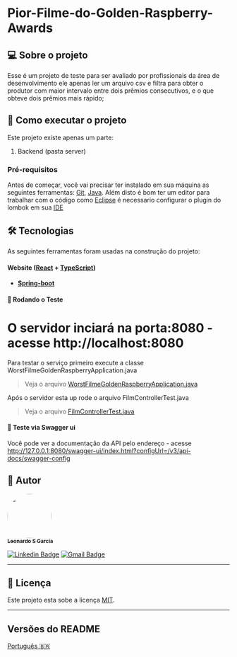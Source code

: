 # Pior-Filme-do-Golden-Raspberry-Awards

## 💻 Sobre o projeto
Esse é um projeto de teste para ser avaliado por profissionais da área de desenvolvimento ele apenas ler um arquivo csv e filtra para obter o produtor com maior intervalo entre dois prêmios consecutivos, e o que obteve dois prêmios mais rápido;

## 🚀 Como executar o projeto

Este projeto existe apenas um parte:
1. Backend (pasta server) 

### Pré-requisitos

Antes de começar, você vai precisar ter instalado em sua máquina as seguintes ferramentas:
[Git](https://git-scm.com), [Java](https://www.java.com/pt-BR/download/ie_manual.jsp?locale=pt_BR). 
Além disto é bom ter um editor para trabalhar com o código como [Eclipse](https://www.eclipse.org/downloads/)
é necessario configurar o plugin do lombok em sua [IDE](https://projectlombok.org/setup/eclipse)

## 🛠 Tecnologias

As seguintes ferramentas foram usadas na construção do projeto:

#### **Website**  ([React](https://reactjs.org/)  +  [TypeScript](https://www.typescriptlang.org/))

-   **[Spring-boot](https://spring.io/projects/spring-boot)**

#### 🎲 Rodando o Teste

# O servidor inciará na porta:8080 - acesse http://localhost:8080

Para testar o serviço primeiro execute a classe WorstFilmeGoldenRaspberryApplication.java
> Veja o arquivo  [WorstFilmeGoldenRaspberryApplication.java](https://github.com/Sephyroth/Pior-Filme-do-Golden-Raspberry-Awards/tree/master/src/main/java/com/test/worstfilmgoldenraspberry/WorstFilmeGoldenRaspberryApplication.java)

Após o servidor esta up rode o arquivo FilmControllerTest.java
> Veja o arquivo  [FilmControllerTest.java](https://github.com/Sephyroth/Pior-Filme-do-Golden-Raspberry-Awards/tree/master/src/test/java/com/test/worstfilmgoldenraspberry/integration/FilmControllerTest.java)

#### 🎲 Teste via Swagger ui

Você pode ver a documentação da API pelo endereço - acesse http://127.0.0.1:8080/swagger-ui/index.html?configUrl=/v3/api-docs/swagger-config

## 🦸 Autor

<a href="https://github.com/Sephyroth">
 <img style="border-radius: 50%;" src="https://avatars.githubusercontent.com/u/24432940?s=460&u=2ab99368df258d1a395a1f4f958eefe8780b5175&v=4" width="100px;" alt=""/>
 <br />
 <sub><b>Leonardo S Garcia</b></sub></a> <a href="https://blog.rocketseat.com.br/author/thiago/"></a>
 <br />

[![Linkedin Badge](https://img.shields.io/badge/-Leonardo-blue?style=flat-square&logo=Linkedin&logoColor=white&link=https://www.linkedin.com/in/tgmarinho/)](https://www.linkedin.com/in/leonardosilvagarcia/) 
[![Gmail Badge](https://img.shields.io/badge/-leogarciati@gmail.com-c14438?style=flat-square&logo=Gmail&logoColor=white&link=mailto:leogarciati@gmail.com)](mailto:leogarciati@gmail.com)

---

## 📝 Licença

Este projeto esta sobe a licença [MIT](./LICENSE).

---

##  Versões do README

[Português 🇧🇷](./README.md)
